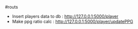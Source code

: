 #routs
- Insert players data to db : http://127.0.0.1:5000/player
- Make ppg ratio calc : http://127.0.0.1:5000/player/updatePPG
